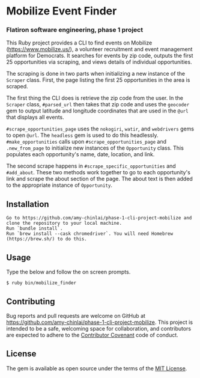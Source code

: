 # Mobilize Event Finder
### Flatiron software engineering, phase 1 project

This Ruby project provides a CLI to find events on Mobilize (https://www.mobilize.us/), a volunteer recruitment and event management platform for Democrats. It searches for events by zip code, outputs the first 25 opportunities via scraping, and views details of individual opportunities.

The scraping is done in two parts when initializing a new instance of the `Scraper` class. First, the page listing the first 25 opportunities in the area is scraped. 

The first thing the CLI does is retrieve the zip code from the user. In the `Scraper` class, `#parsed_url` then takes that zip code and uses the `geocoder` gem to output latitude and longitude coordinates that are used in the `@url` that displays all events.

`#scrape_opportunities_page` uses the `nokogiri`, `watir`, and `webdrivers` gems to open `@url`. The `headless` gem is used to do this headlessly. `#make_opportunities` calls upon `#scrape_opportunities_page` and `.new_from_page` to initialize new instances of the `Opportunity` class. This populates each opportunity's name, date, location, and link.

The second scrape happens in `#scrape_specific_opportunities` and `#add_about`. These two methods work together to go to each opportunity's link and scrape the about section of the page. The about text is then added to the appropriate instance of `Opportunity`.


## Installation

    Go to https://github.com/amy-chinlai/phase-1-cli-project-mobilize and clone the repository to your local machine.
    Run `bundle install`.
    Run `brew install --cask chromedriver`. You will need Homebrew (https://brew.sh/) to do this.

## Usage

Type the below and follow the on screen prompts.

    $ ruby bin/mobilize_finder

## Contributing

Bug reports and pull requests are welcome on GitHub at https://github.com/amy-chinlai/phase-1-cli-project-mobilize. This project is intended to be a safe, welcoming space for collaboration, and contributors are expected to adhere to the [Contributor Covenant](contributor-covenant.org) code of conduct.


## License

The gem is available as open source under the terms of the [MIT License](http://opensource.org/licenses/MIT).